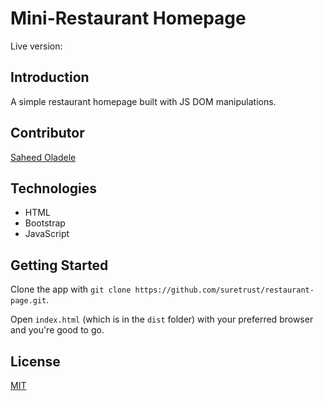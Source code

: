 # Mini-Restaurant Homepage
Live version: 

## Introduction
A simple restaurant homepage built with JS DOM manipulations.

## Contributor
[Saheed Oladele](https://www.github.com/suretrust/)

## Technologies
- HTML
- Bootstrap
- JavaScript

## Getting Started
Clone the app with ```git clone https://github.com/suretrust/restaurant-page.git```.

 Open ```index.html``` (which is in the ```dist``` folder) with your preferred browser and you're good to go.

## License
[MIT](https://choosealicense.com/licenses/mit/)